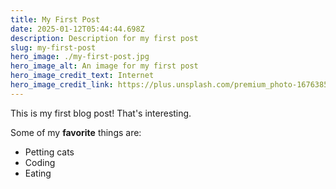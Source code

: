 ```yaml
---
title: My First Post
date: 2025-01-12T05:44:44.698Z
description: Description for my first post
slug: my-first-post
hero_image: ./my-first-post.jpg
hero_image_alt: An image for my first post
hero_image_credit_text: Internet
hero_image_credit_link: https://plus.unsplash.com/premium_photo-1676385777209-1d435cc69c5a?q=80&w=1170&auto=format&fit=crop&ixlib=rb-4.0.3&ixid=M3wxMjA3fDB8MHxwaG90by1wYWdlfHx8fGVufDB8fHx8fA%3D%3D
---
```


This is my first blog post! That's interesting.

Some of my **favorite** things are:

- Petting cats
- Coding
- Eating
